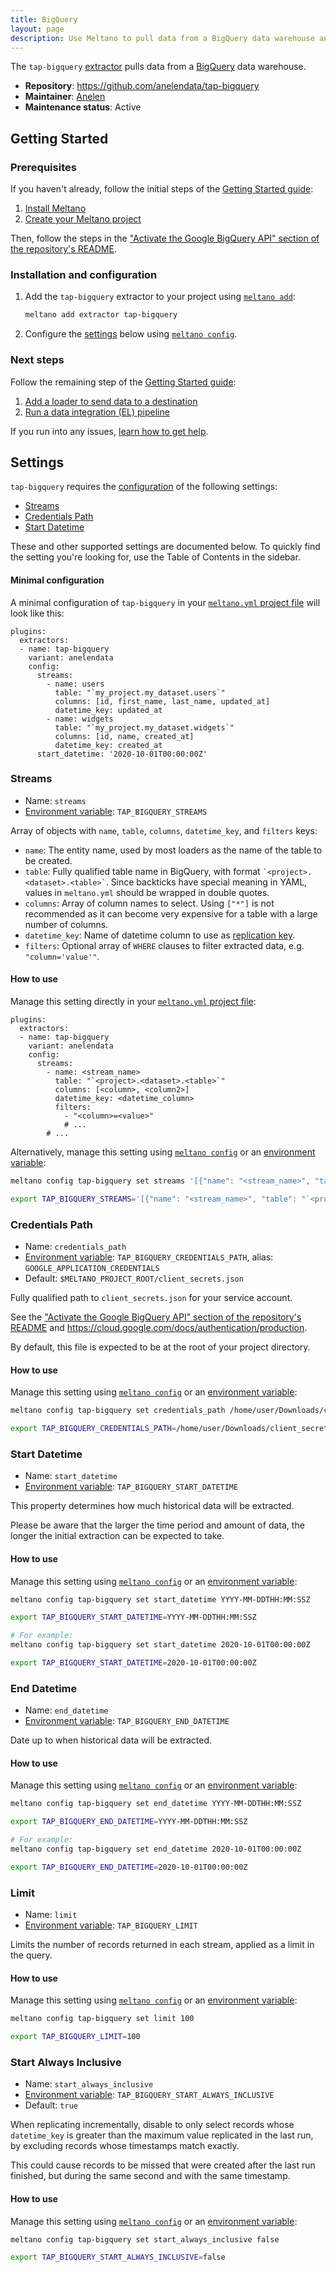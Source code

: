 ```yaml
---
title: BigQuery
layout: page
description: Use Meltano to pull data from a BigQuery data warehouse and load it into Snowflake, PostgreSQL, and more
---
```


The `tap-bigquery` [extractor](https://meltano.com/plugins/extractors/) pulls data from a [BigQuery](https://cloud.google.com/bigquery) data warehouse.

- **Repository**: <https://github.com/anelendata/tap-bigquery>
- **Maintainer**: [Anelen](https://anelen.co/)
- **Maintenance status**: Active

## Getting Started

### Prerequisites

If you haven't already, follow the initial steps of the [Getting Started guide](https://meltano.com/docs/getting-started.html):

1. [Install Meltano](https://meltano.com/docs/getting-started.html#install-meltano)
1. [Create your Meltano project](https://meltano.com/docs/getting-started.html#create-your-meltano-project)

Then, follow the steps in the ["Activate the Google BigQuery API" section of the repository's README](https://github.com/anelendata/tap-bigquery#step-1-activate-the-google-bigquery-api).

### Installation and configuration

1. Add the `tap-bigquery` extractor to your project using [`meltano add`](https://meltano.com/docs/command-line-interface.html#add):

    ```bash
    meltano add extractor tap-bigquery
    ```

1. Configure the [settings](#settings) below using [`meltano config`](https://meltano.com/docs/command-line-interface.html#config).

### Next steps

Follow the remaining step of the [Getting Started guide](https://meltano.com/docs/getting-started.html):

1. [Add a loader to send data to a destination](https://meltano.com/docs/getting-started.html#add-a-loader-to-send-data-to-a-destination)
1. [Run a data integration (EL) pipeline](https://meltano.com/docs/getting-started.html#run-a-data-integration-el-pipeline)

If you run into any issues, [learn how to get help](https://meltano.com/docs/getting-help.html).

## Settings

`tap-bigquery` requires the [configuration](https://meltano.com/docs/configuration.html) of the following settings:

- [Streams](#streams)
- [Credentials Path](#credentials-path)
- [Start Datetime](#start-datetime)

These and other supported settings are documented below.
To quickly find the setting you're looking for, use the Table of Contents in the sidebar.

#### Minimal configuration

A minimal configuration of `tap-bigquery` in your [`meltano.yml` project file](https://meltano.com/docs/project.html#meltano-yml-project-file) will look like this:

```yml{5-15}
plugins:
  extractors:
  - name: tap-bigquery
    variant: anelendata
    config:
      streams:
        - name: users
          table: "`my_project.my_dataset.users`"
          columns: [id, first_name, last_name, updated_at]
          datetime_key: updated_at
        - name: widgets
          table: "`my_project.my_dataset.widgets`"
          columns: [id, name, created_at]
          datetime_key: created_at
      start_datetime: '2020-10-01T00:00:00Z'
```

### Streams

- Name: `streams`
- [Environment variable](https://meltano.com/docs/configuration.html#configuring-settings): `TAP_BIGQUERY_STREAMS`

Array of objects with `name`, `table`, `columns`, `datetime_key`, and `filters` keys:

- `name`: The entity name, used by most loaders as the name of the table to be created.
- `table`: Fully qualified table name in BigQuery, with format `` `<project>.<dataset>.<table>` ``. Since backticks have special meaning in YAML, values in `meltano.yml` should be wrapped in double quotes.
- `columns`: Array of column names to select. Using `["*"]` is not recommended as it can become very expensive for a table with a large number of columns.
- `datetime_key`: Name of datetime column to use as [replication key](https://meltano.com/docs/integration.html#replication-key).
- `filters`: Optional array of `WHERE` clauses to filter extracted data, e.g. `"column='value'"`.

#### How to use

Manage this setting directly in your [`meltano.yml` project file](https://meltano.com/docs/project.html#meltano-yml-project-file):

```yml{5-14}
plugins:
  extractors:
  - name: tap-bigquery
    variant: anelendata
    config:
      streams:
        - name: <stream_name>
          table: "`<project>.<dataset>.<table>`"
          columns: [<column>, <column2>]
          datetime_key: <datetime_column>
          filters:
            - "<column>=<value>"
            # ...
        # ...
```

Alternatively, manage this setting using [`meltano config`](https://meltano.com/docs/command-line-interface.html#config) or an [environment variable](https://meltano.com/docs/configuration.html#configuring-settings):

```bash
meltano config tap-bigquery set streams '[{"name": "<stream_name>", "table": "`<project>.<dataset>.<table>`", "columns": ["<column>", ...], "date_time_key": "<datetime_column>", "filters": [...]}, ...]'

export TAP_BIGQUERY_STREAMS='[{"name": "<stream_name>", "table": "`<project>.<dataset>.<table>`", "columns": ["<column>", ...], "date_time_key": "<datetime_column>", "filters": [...]}, ...]'
```

### Credentials Path

- Name: `credentials_path`
- [Environment variable](https://meltano.com/docs/configuration.html#configuring-settings): `TAP_BIGQUERY_CREDENTIALS_PATH`, alias: `GOOGLE_APPLICATION_CREDENTIALS`
- Default: `$MELTANO_PROJECT_ROOT/client_secrets.json`

Fully qualified path to `client_secrets.json` for your service account.

See the ["Activate the Google BigQuery API" section of the repository's README](https://github.com/anelendata/tap-bigquery#step-1-activate-the-google-bigquery-api) and <https://cloud.google.com/docs/authentication/production>.

By default, this file is expected to be at the root of your project directory.

#### How to use

Manage this setting using [`meltano config`](https://meltano.com/docs/command-line-interface.html#config) or an [environment variable](https://meltano.com/docs/configuration.html#configuring-settings):

```bash
meltano config tap-bigquery set credentials_path /home/user/Downloads/client_secrets.json

export TAP_BIGQUERY_CREDENTIALS_PATH=/home/user/Downloads/client_secrets.json
```

### Start Datetime

- Name: `start_datetime`
- [Environment variable](https://meltano.com/docs/configuration.html#configuring-settings): `TAP_BIGQUERY_START_DATETIME`

This property determines how much historical data will be extracted.

Please be aware that the larger the time period and amount of data, the longer the initial extraction can be expected to take.

#### How to use

Manage this setting using [`meltano config`](https://meltano.com/docs/command-line-interface.html#config) or an [environment variable](https://meltano.com/docs/configuration.html#configuring-settings):

```bash
meltano config tap-bigquery set start_datetime YYYY-MM-DDTHH:MM:SSZ

export TAP_BIGQUERY_START_DATETIME=YYYY-MM-DDTHH:MM:SSZ

# For example:
meltano config tap-bigquery set start_datetime 2020-10-01T00:00:00Z

export TAP_BIGQUERY_START_DATETIME=2020-10-01T00:00:00Z
```

### End Datetime

- Name: `end_datetime`
- [Environment variable](https://meltano.com/docs/configuration.html#configuring-settings): `TAP_BIGQUERY_END_DATETIME`

Date up to when historical data will be extracted.

#### How to use

Manage this setting using [`meltano config`](https://meltano.com/docs/command-line-interface.html#config) or an [environment variable](https://meltano.com/docs/configuration.html#configuring-settings):

```bash
meltano config tap-bigquery set end_datetime YYYY-MM-DDTHH:MM:SSZ

export TAP_BIGQUERY_END_DATETIME=YYYY-MM-DDTHH:MM:SSZ

# For example:
meltano config tap-bigquery set end_datetime 2020-10-01T00:00:00Z

export TAP_BIGQUERY_END_DATETIME=2020-10-01T00:00:00Z
```

### Limit

- Name: `limit`
- [Environment variable](https://meltano.com/docs/configuration.html#configuring-settings): `TAP_BIGQUERY_LIMIT`

Limits the number of records returned in each stream, applied as a limit in the query.

#### How to use

Manage this setting using [`meltano config`](https://meltano.com/docs/command-line-interface.html#config) or an [environment variable](https://meltano.com/docs/configuration.html#configuring-settings):

```bash
meltano config tap-bigquery set limit 100

export TAP_BIGQUERY_LIMIT=100
```

### Start Always Inclusive

- Name: `start_always_inclusive`
- [Environment variable](https://meltano.com/docs/configuration.html#configuring-settings): `TAP_BIGQUERY_START_ALWAYS_INCLUSIVE`
- Default: `true`

When replicating incrementally, disable to only select records whose `datetime_key` is greater than the maximum value replicated in the last run, by excluding records whose timestamps match exactly.

This could cause records to be missed that were created after the last run finished, but during the same second and with the same timestamp.

#### How to use

Manage this setting using [`meltano config`](https://meltano.com/docs/command-line-interface.html#config) or an [environment variable](https://meltano.com/docs/configuration.html#configuring-settings):

```bash
meltano config tap-bigquery set start_always_inclusive false

export TAP_BIGQUERY_START_ALWAYS_INCLUSIVE=false
```
